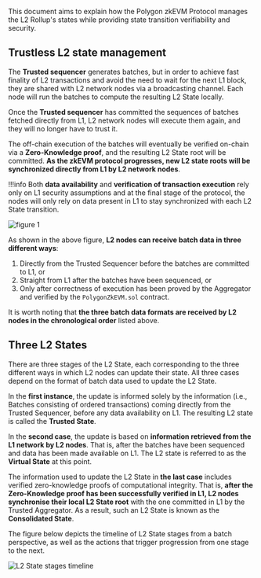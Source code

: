 This document aims to explain how the Polygon zkEVM Protocol manages the L2 Rollup's states while providing state transition verifiability and security.

## Trustless L2 state management

The **Trusted sequencer** generates batches, but in order to achieve fast finality of L2 transactions and avoid the need to wait for the next L1 block, they are shared with L2 network nodes via a broadcasting channel. Each node will run the batches to compute the resulting L2 State locally.

Once the **Trusted sequencer** has committed the sequences of batches fetched directly from L1, L2 network nodes will execute them again, and they will no longer have to trust it.

The off-chain execution of the batches will eventually be verified on-chain via a **Zero-Knowledge proof**, and the resulting L2 State root will be committed. **As the zkEVM protocol progresses, new L2 state roots will be synchronized directly from L1 by L2 network nodes**.

!!!info
    Both **data availability** and **verification of transaction execution** rely only on L1 security assumptions and at the final stage of the protocol, the nodes will only rely on data present in L1 to stay synchronized with each L2 State transition.


![figure 1](/img/zkvm/01L2-overview-l2-state-management.png)

As shown in the above figure, **L2 nodes can receive batch data in three different ways**: 

1. Directly from the Trusted Sequencer before the batches are committed to L1, or
2. Straight from L1 after the batches have been sequenced, or
3. Only after correctness of execution has been proved by the Aggregator and verified by the `PolygonZkEVM.sol` contract.

It is worth noting that **the three batch data formats are received by L2 nodes in the chronological order** listed above.

## Three L2 States

There are three stages of the L2 State, each corresponding to the three different ways in which L2 nodes can update their state. All three cases depend on the format of batch data used to update the L2 State.

In the **first instance**, the update is informed solely by the information (i.e., Batches consisting of ordered transactions) coming directly from the Trusted Sequencer, before any data availability on L1. The resulting L2 state is called the **Trusted State**.

In the **second case**, the update is based on **information retrieved from the L1 network by L2 nodes**. That is, after the batches have been sequenced and data has been made available on L1. The L2 state is referred to as the **Virtual State** at this point.

The information used to update the L2 State in **the last case** includes verified zero-knowledge proofs of computational integrity. That is, **after the Zero-Knowledge proof has been successfully verified in L1, L2 nodes synchronise their local L2 State root** with the one committed in L1 by the Trusted Aggregator. As a result, such an L2 State is known as the **Consolidated State**.

The figure below depicts the timeline of L2 State stages from a batch perspective, as well as the actions that trigger progression from one stage to the next.

![L2 State stages timeline](/img/zkvm/02l2-l2-state-timeline.png)